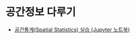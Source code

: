 # 공간정보 다루기

* [공간통계(Spatial Statistics) 실습 (Jupyter 노트북)](https://nbviewer.org/github/HyangGonJin/spatial-statistics/blob/main/Spatial_statistics%28python%29.ipynb)
